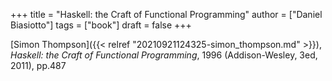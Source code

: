 +++
title = "Haskell: the Craft of Functional Programming"
author = ["Daniel Biasiotto"]
tags = ["book"]
draft = false
+++

[Simon Thompson]({{< relref "20210921124325-simon_thompson.md" >}}), _Haskell: the Craft of Functional Programming_, 1996 (Addison-Wesley, 3ed, 2011), pp.487
